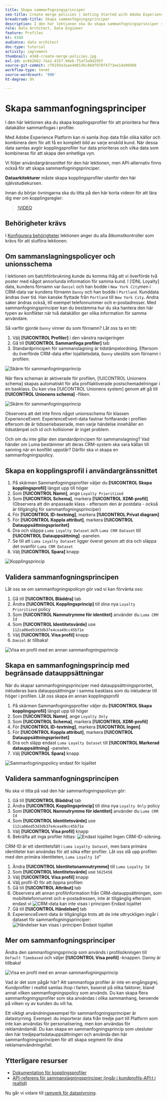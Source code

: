 ```yaml
---
title: Skapa sammanfogningsprinciper
seo-title: Create merge policies | Getting Started with Adobe Experience Platform for Data Architects and Data Engineers
breadcrumb-title: Skapa sammanfogningsprinciper
description: I den här lektionen ska du skapa sammanfogningsprinciper som avgör hur data sammanfogas i profiler.
role: Data Architect, Data Engineer
feature: Profiles
kt: 4348
audience: data architect
doc-type: tutorial
activity: implement
thumbnail: 4348-create-merge-policies.jpg
exl-id: ec862bb2-7aa2-4157-94eb-f5af3a94295f
source-git-commit: cf0193e3aae4d6536c868f078f4773ee14e90408
workflow-type: tm+mt
source-wordcount: '996'
ht-degree: 0%

---
```


# Skapa sammanfogningsprinciper

<!--20 min-->

I den här lektionen ska du skapa kopplingsprofiler för att prioritera hur flera datakällor sammanfogas i profiler.

Med Adobe Experience Platform kan ni samla ihop data från olika källor och kombinera dem för att få en komplett bild av varje enskild kund. När dessa data samlas avgör kopplingsprofiler hur data prioriteras och vilka data som kombineras för att skapa den enhetliga vyn.

Vi följer användargränssnittet för den här lektionen, men API-alternativ finns också för att skapa sammanfogningsprinciper.

**Dataarkitekturer** måste skapa kopplingsprofiler utanför den här självstudiekursen.

Innan du börjar övningarna ska du titta på den här korta videon för att lära dig mer om kopplingsregler:
>[!VIDEO](https://video.tv.adobe.com/v/330433?quality=12&learn=on)

## Behörigheter krävs

I [Konfigurera behörigheter](configure-permissions.md) lektionen anger du alla åtkomstkontroller som krävs för att slutföra lektionen.

<!--* Permission items **[!UICONTROL Profile Management]** > **[!UICONTROL View Merge Policies]** and **[!UICONTROL Manage Merge Policies]**
* Permission item **[!UICONTROL Profile Management]** > **[!UICONTROL View Profiles]** and **[!UICONTROL Manage Profiles]**
* Permission item **[!UICONTROL Sandboxes]** > `Luma Tutorial`
* User-role access to the `Luma Tutorial Platform` product profile
-->

## Om sammanslagningspolicyer och unionsschema

I lektionen om batchförbrukning kunde du komma ihåg att vi överförde två poster med något annorlunda information för samma kund. I [!DNL Loyalty] data, kundens förnamn var `Daniel` och han bodde i `New York City`men i CRM-data var kundens förnamn `Danny` och han bodde i `Portland`. Kunddata ändras över tid. Han kanske flyttade från `Portland` till `New York City`. Andra saker ändras också, till exempel telefonnummer och e-postadresser. Med sammanfogningsprinciper kan du bestämma hur du ska hantera den här typen av konflikter när två datakällor ger olika information för samma användare.

Så varför gjorde `Danny` vinner du som förnamn? Låt oss ta en titt:

1. Välj **[!UICONTROL Profiler]** i den vänstra navigeringen
1. Gå till **[!UICONTROL Sammanfoga profiler]** tab
1. Standardprincipen för sammanslagning är tidstämpelordning. Eftersom du överförde CRM-data efter lojalitetsdata, `Danny` uteslöts som förnamn i profilen:

![Skärm för sammanfogningsprincip](assets/mergepolicies-default.png)

När flera scheman är aktiverade för profilen, [!UICONTROL Unionens schema] skapas automatiskt för alla profilaktiverade postschemadelningar i en basklass. Du kan visa [!UICONTROL Unionens system] genom att gå till **[!UICONTROL Unionens schema]** -fliken.

![Skärm för sammanfogningsprincip](assets/mergepolicies-unionSchema.png)

Observera att det inte finns något unionsschema för klassen ExperienceEvent. ExperienceEvent-data fastnar fortfarande i profilen eftersom de är tidsseriebaserade, men varje händelse innehåller en tidsstämpel och id och kollisioner är inget problem.

Och om du inte gillar den standardprincipen för sammanslagning? Vad händer om Luma bestämmer att deras CRM-system ska vara källan till sanning när en konflikt uppstår? Därför ska vi skapa en sammanfogningspolicy.

## Skapa en kopplingsprofil i användargränssnittet

1. På skärmen Sammanfogningsprofiler väljer du **[!UICONTROL Skapa kopplingsprofil]** längst upp till höger
1. Som **[!UICONTROL Namn]**, ange `Loyalty Prioritized`
1. Som **[!UICONTROL Schema]**, markera **[!UICONTROL XDM-profil]** (Observera att din anpassade klass - eftersom den är postdata - också är tillgänglig för sammanfogningsprinciper)
1. För **[!UICONTROL ID-textning]**, markera **[!UICONTROL Privat diagram]**
1. För **[!UICONTROL Koppla attribut]**, markera **[!UICONTROL Datauppsättningsprioritet]**
1. Dra och släppa `Luma Loyalty Dataset` och `Luma CRM Dataset` till **[!UICONTROL Datauppsättning]** -panelen.
1. Se till att `Luma Loyalty Dataset` ligger överst genom att dra och släppa det ovanför `Luma CRM Dataset`
1. Välj **[!UICONTROL Spara]** knapp
<!--do i need to explain Private Graph? Is that GA?-->
![Kopplingsprincip](assets/mergepolicies-newPolicy.png)

## Validera sammanfogningsprincipen

Låt oss se om sammanfogningspolicyn gör vad vi kan förvänta oss:

1. Gå till **[!UICONTROL Bläddra]** tab
1. Ändra **[!UICONTROL Kopplingsprincip]** till dina nya `Loyalty Prioritized` policy
1. Som **[!UICONTROL Namnutrymme för identitet]** använder du `Luma CRM Id`
1. Som **[!UICONTROL Identitetsvärde]** use `112ca06ed53d3db37e4cea49cc45b71e`
1. Välj **[!UICONTROL Visa profil]** knapp
1. `Daniel` är tillbaka!

![Visa en profil med en annan sammanfogningsprincip](assets/mergepolicies-lookupProfileWithMergePolicy.png)

## Skapa en sammanfogningsprincip med begränsade datauppsättningar

När du skapar sammanfogningsprinciper med datauppsättningsprioritet, inkluderas bara datauppsättningar i samma basklass som du inkluderar till höger i profilen. Låt oss skapa en annan kopplingsprofil

1. På skärmen Sammanfogningsprofiler väljer du **[!UICONTROL Skapa kopplingsprofil]** längst upp till höger
1. Som **[!UICONTROL Namn]**, ange  `Loyalty Only`
1. Som **[!UICONTROL Schema]**, markera **[!UICONTROL XDM-profil]**
1. För **[!UICONTROL ID-textning]**, markera **[!UICONTROL Ingen]**
1. För **[!UICONTROL Koppla attribut]**, markera **[!UICONTROL Datauppsättningsprioritet]**
1. Dra och släpp endast `Luma Loyalty Dataset` till **[!UICONTROL Markerad datauppsättning]** -panelen.
1. Välj **[!UICONTROL Spara]** knapp

![Sammanfogningspolicy endast för lojalitet](assets/mergepolicies-loyaltyOnly.png)

## Validera sammanfogningsprincipen

Nu ska vi titta på vad den här sammanfogningspolicyn gör:

1. Gå till **[!UICONTROL Bläddra]** tab
1. Ändra **[!UICONTROL Kopplingsprincip]** till dina nya `Loyalty Only` policy
1. Som **[!UICONTROL Namnutrymme för identitet]** använder du `Luma CRM Id`
1. Som **[!UICONTROL Identitetsvärde]** use `112ca06ed53d3db37e4cea49cc45b71e`
1. Välj **[!UICONTROL Visa profil]** knapp
1. Bekräfta att inga profiler hittas:
   ![Endast lojalitet Ingen CRM-ID-sökning.](assets/mergepolicies-loyaltyOnly-noCrmLookup.png)

CRM-ID är ett identitetsfält i `Luma Loyalty Dataset`, men bara primära identiteter kan användas för att söka efter profiler. Låt oss slå upp profilen med den primära identiteten, `Luma Loyalty Id`&quot;

1. Ändra **[!UICONTROL Identitetsnamnutrymme]** till `Luma Loyalty Id`
1. Som **[!UICONTROL Identitetsvärde]** use `5625458`
1. Välj **[!UICONTROL Visa profil]** knapp
1. Välj profil-ID för att öppna profilen
1. Gå till **[!UICONTROL Attribut]** tab
1. Observera att annan profilinformation från CRM-datauppsättningen, som mobiltelefonnumret och e-postadressen, inte är tillgänglig eftersom endast vi
   ![CRM-data kan inte visas i principen Endast lojalitet](assets/mergepolicies-loyaltyOnly-attributes.png)
1. Gå till **[!UICONTROL Händelser]** tab
1. ExperienceEvent-data är tillgängliga trots att de inte uttryckligen ingår i dataset för sammanfogningsprinciper:
   ![Händelser kan visas i principen Endast lojalitet](assets/mergepolicies-loyaltyOnly-events.png)

## Mer om sammanfogningsprinciper

Ändra den sammanfogningsprincip som används i profilsökningen till `Default Timebased` och väljer **[!UICONTROL Visa profil]** -knappen. Danny är tillbaka!

![Visa en profil med en annan sammanfogningsprincip](assets/mergepolicies-backToDanny.png)

Vad är det som pågår här? Att sammanfoga profiler är inte en engångsgrej. Kundprofiler i realtid samlas ihop i farten, baserat på olika faktorer, bland annat vilken sammanfogningspolicy som används. Du kan skapa flera sammanfogningsprofiler som ska användas i olika sammanhang, beroende på vilken vy av kunden du vill ha.

Ett viktigt användningsexempel för sammanfogningsprinciper är datastyrning. Exempel: du importerar data från tredje part till Platform som inte kan användas för personalisering, men _kan_ användas för reklamändamål. Du kan skapa en sammanfogningsprincip som utesluter den här tredjepartsdatauppsättningen och använda den här sammanfogningsprincipen för att skapa segment för dina reklamanvändningsfall.

## Ytterligare resurser

* [Dokumentation för kopplingsprofiler](https://experienceleague.adobe.com/docs/experience-platform/profile/merge-policies/overview.html)
* [API-referens för sammanslagningsprinciper (ingår i kundprofils-API:t i realtid)](https://www.adobe.io/experience-platform-apis/references/profile/#tag/Merge-policies)

Nu går vi vidare till [ramverk för datastyrning](apply-data-governance-framework.md).
